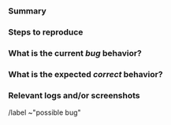 <!---
Please read this!

Before opening a new issue, make sure to search for keywords in the issues
filtered by the "possible bug or "confirmed bug" label and verify the issue
you're about to submit isn't a duplicate.

See https://cfsa-pmw.warwick.ac.uk/mediawiki/index.php/Issue_tracking for more
information on opening a bug report.

Note that if you do not supply sufficient information to reproduce the bug,
it is unlikely to be resolved and under some circumstances may just be closed
without further comment.
--->

### Summary

<!--- Summarize the bug encountered concisely --->

### Steps to reproduce

<!---
How one can reproduce the issue - THIS IS EXTREMELY IMPORTANT.
Please attach a complete input deck that can be used to reproduce the problem.
There must be enough information to completely reproduce the problem, so if
any additional files are required for performing the run then these should
also be supplied.
Please also state the version of EPOCH and number of cores used. If using any
non-default DEFINE flags, please state which were used.
If the problem seems system-dependant, it may be useful to provide the
Fortran compiler and MPI library used along with their version numbers.
OS version may also be useful.
--->

### What is the current *bug* behavior?

<!--- What actually happens --->

### What is the expected *correct* behavior?

<!--- What you think you should see instead --->

### Relevant logs and/or screenshots

<!---
Paste or attach any relevant logs. If pasting text, please use code blocks
(```) to format console output, logs, and code as it's very hard to read
otherwise.
--->

/label ~"possible bug"
